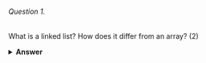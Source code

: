 ###### Question 1.
What is a linked list? How does it differ from an array? (2)

<details><summary><b>Answer</b></summary>
<p>
A linked list is a linear data structure in which elements are stored in nodes, and each node points to the next node in the sequence. In contrast to arrays, elements in a linked list are not stored in contiguous memory locations.

The main differences between a linked list and an array are:

Memory Allocation:
In arrays, memory is allocated in a contiguous block, while in linked lists, each element can be stored anywhere in memory, with the address of the next element stored in the node.

Size:
Arrays have a fixed size, whereas linked lists can grow or shrink dynamically.

Access Time:
In arrays, elements can be accessed directly by their index, while in linked lists, you have to traverse the list from the beginning to access an element.
</p>
</details>
<br><br>


